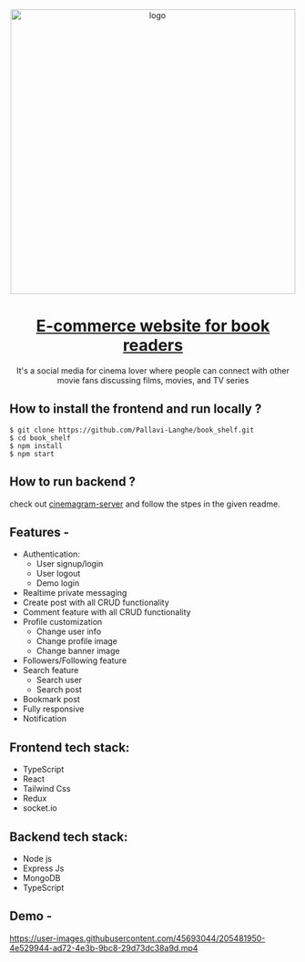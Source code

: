 <div align="center">
  <img src="https://res.cloudinary.com/dv8400fc2/image/upload/v1695732180/E-commerce/bookshelf_tggh2z.png" width="500" alt="logo"/>

  # [E-commerce website for book readers](https://book-shelf-v1.vercel.app/)
    
  It's a social media for cinema lover where people can connect with other movie fans discussing films, movies, and TV series
</div>

## **How to install the frontend and run locally ?**

```
$ git clone https://github.com/Pallavi-Langhe/book_shelf.git
$ cd book_shelf
$ npm install
$ npm start
```

## **How to run backend ?**
check out [cinemagram-server](https://github.com/Prathmesh-Dhatrak/cinemagram-server) and follow the stpes in the given readme.

## **Features -**

- Authentication:
  - User signup/login
  - User logout
  - Demo login
- Realtime private messaging
- Create post with all CRUD functionality
- Comment feature with all CRUD functionality
- Profile customization
  - Change user info
  - Change profile image
  - Change banner image
- Followers/Following feature
- Search feature
  - Search user
  - Search post
- Bookmark post
- Fully responsive
- Notification


## **Frontend tech stack:**
- TypeScript
- React
- Tailwind Css
- Redux
- socket.io


## **Backend tech stack:**
- Node js
- Express Js
- MongoDB
- TypeScript

## **Demo -**
https://user-images.githubusercontent.com/45693044/205481950-4e529944-ad72-4e3b-9bc8-29d73dc38a9d.mp4
